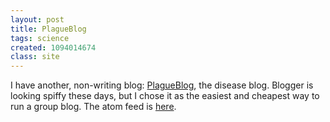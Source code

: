 ```yaml
---
layout: post
title: PlagueBlog
tags: science
created: 1094014674
class: site
---
```

 I have another, non-writing blog: [PlagueBlog](http://plagueblog.blogspot.com/), the disease blog. Blogger is looking spiffy these days, but I chose it as the easiest and cheapest way to run a group blog.  The atom feed is [here](http://plagueblog.blogspot.com/atom.xml). 
